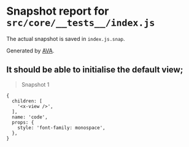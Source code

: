 # Snapshot report for `src/core/__tests__/index.js`

The actual snapshot is saved in `index.js.snap`.

Generated by [AVA](https://avajs.dev).

## It should be able to initialise the default view;

> Snapshot 1

    {
      children: [
        '<x-view />',
      ],
      name: 'code',
      props: {
        style: 'font-family: monospace',
      },
    }

